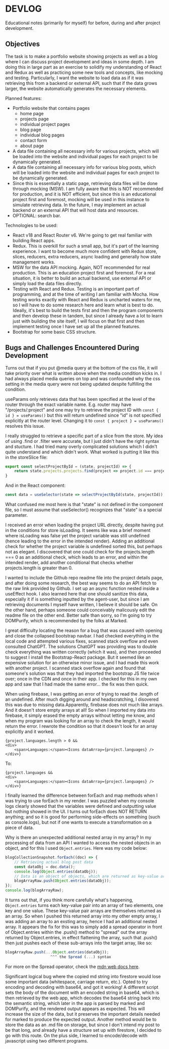 # DEVLOG

Educational notes (primarily for myself) for before, during and after project development.

## Objectives

The task is to make a portfolio website showing projects as well as a blog where I can discuss project development and ideas in some depth. I am doing this in large part as an exercise to solidify my understanding of React and Redux as well as practicing some new tools and concepts, like mocking and testing. Particularly, I want the website to load data as if it was retrieving this from a backend or external API, such that if the data grows larger, the website automatically generates the necessary elements. 

Planned features:
- Portfolio website that contains pages 
    - home page
    - projects page
    - individual project pages
    - blog page
    - individual blog pages
    - contact form
    - about page
- A data file containing all necessary info for various projects, which will be loaded into the website and individual pages for each project to be dynamically generated.
- A data file containing all necessary info for various blog posts, which will be loaded into the website and individual pages for each project to be dynamically generated.
- Since this is essentially a static page, retrieving data files will be done through mocking (MSW). I am fully aware that this is NOT recommended for production, and it is NOT efficient, but since this is an educational project first and foremost, mocking will be used in this instance to simulate retrieving data. In the future, I may implement an actual backend or an external API that will host data and resources. 
- OPTIONAL: search bar. 

Technologies to be used:
* React v18 and React Router v6. We're going to get real familiar with building React apps.
* Redux. This is overkill for such a small app, but it's part of the learning experience. I want to become much more confident with Redux store, slices, reducers, extra reducers, async loading and generally how state management works.
* MSW for the data API mocking. Again, NOT recommended for real production. This is an education project first and foremost. For a real situation, it is better to build an actual backend, use external API or simply load the data files directly. 
* Testing with React and Redux. Testing is an important part of programming, and at the time of writing I am familiar with Mocha. How testing works exactly with React and Redux is uncharted waters for me, so I will have to do some research here and learn what is best to do. Ideally, it's best to build the tests first and then the program components and then develop these in tandem, but since I already have a lot to learn just with building the site itself, I will focus on that first and then implement testing once I have set up all the planned features.
* Bootstrap for some basic CSS structure. 


## Bugs and Challenges Encountered During Development

Turns out that if you put @media query at the bottom of the css file, it will take priority over what is written above when the media condition kicks in. I had always placed media queries on top and was confounded why the css setting in the media query were not being updated despite fulfilling the condition. 

useParams only retrieves data that has been specified at the level of the router through the exact variable name. E.g. router may have "/projects/:project" and one may try to retrieve the project ID with ```const { id } = useParams()``` but this will return undefined since "id" is not specified explicitly at the router level. Changing it to ```const { project } = useParams()``` resolves this issue. 

I really struggled to retrieve a specific part of a slice from the store. My idea of using .find or .filter were accurate, but I just didn't have the right syntax and stucture. I had tried many overly complicated solutions which I didn't quite understand and which didn't work. What worked is putting it like this in the storeSlice file: 

```javascript
export const selectProjectById = (state, projectId) => {
    return state.projects.projects.find(project => project.id === projectId);
}
```

And in the React component:  

```javascript
const data = useSelector(state => selectProjectById(state, projectId));
```

What confused me most here is that "state" is not defined in the component file, so I must assume that useSelector() recognizes that "state" is a special parameter.

I received an error when loading the project URL directly, despite having put in the conditions for store isLoading. It seems like was a brief moment where isLoading was false yet the project variable was still undefined (hence leading to the error in the intended render). Adding an additional check for whether the project variable is undefined sorted this, but perhaps not as elegant. I discovered that one could check for the projects.length === 0 as an additional check, which leads to an error, and within the intended render, add another conditional that checks whether projects.length is greater than 0. 

I wanted to include the Github repo readme file into the project details page, and after doing some research, the best way seems to do an API fetch to the raw link provided by Github. I set up an async function nested inside a useEffect hook. I also learned here that one should sanitize this data, especially it if is something inputted by the agent-user, but since I am retrieving documents I myself have written, I believe it should be safe. On the other hand, perhaps someone could conceivably malicously edit the readme file on the other end. Better safe than sorry, so I'm going to try DOMPurify, which is recommended by the folks at Marked. 

I great difficulty locating the reason for a bug that was caused with opening and close the collapsed bootstrap navbar. I had checked everything in the local code and attempted various fixes, scanned stack overflow and even consulted ChatGPT. The solutions ChatGPT was providing was to double check everything was written correctly (which it was), and then proceeded to suggest I install the Bootstrap-React package. But it seemed like an expensive solution for an otherwise minor issue, and I had made this work with another project. I scanned stack overflow again and found that someone's solution was that they had imported the bootstrap JS file twice over; once in the CDN and once in their app. I checked for this in my own app and saw that I had made the same error... the fix was then quick. 

When using firebase, I was getting an error of trying to read the .length of an undefined. After much digging around and headscratching, I disovered this was due to missing data.Apparently, firebase does not much like arrays. And it doesn't store empty arrays at all! So when I imported my data into firebase, it simply erased the empty arrays without letting me know, and when my program was looking for an array to check the length, it would return the error. I rewrote the condition so that it doesn't look for an array explicitly and it worked.

```
{project.languages.length > 0 &&
<div>
    <span>Languages:</span><Icons dataArray={project.languages} />
</div>}
```
To:
```
{project.languages &&
<div>
    <span>Languages:</span><Icons dataArray={project.languages} />
</div>}
```

I finally learned the difference between forEach and map methods when I was trying to use forEach in my render. I was puzzled when my console logs clearly showed that the variables were defined and outputting value but nothing showed in the UI. I turns out forEach does NOT RETURN anything; and so it is good for performing side-effects on something (such as console.logs), but not if one wants to execute a transformation on a piece of data. 

Why is there an unexpected additional nested array in my array? In my processing of data from an API I wanted to access the nested objects in an object, and for this I used `Object.entries`. Here was my code below:
```javascript
blogCollectionSnapshot.forEach((doc) => {
    // Retrieving actual blog post data
    const dataObj = doc.data();
    console.log(Object.entries(dataObj));
    // Data is an object of objects, which are returned as key-value arrays
    blogArrayRaw.push(Object.entries(dataObj));
});
console.log(blogArrayRaw);
```
It turns out that, if you think more carefully what's happening, `Object.entries` turns each key-value pair into an array of two elements, one key and one value. These key-value pair arrays are themselves returned as an array. So when I pushed this returned array into my other empty array, I was adding an array to an exsting array, hence I had an additional nested array. It appears the fix for this was to simply add a spread operator in front of Object.entries within the .push() method to "spread" out the array returned by Object.entries, in effect flattening the array, such that .push() then just pushes each of these sub-arrays into the target array, like so:
```javascript
blogArrayRaw.push(...Object.entries(dataObj));
                    ^^^ the Spread (...) syntax
```
For more on the Spread operator, check the [mdn web docs here](https://developer.mozilla.org/en-US/docs/Web/JavaScript/Reference/Operators/Spread_syntax).

Significant logical bug where the copied md string into firestore would lose some important data (whitespace, carriage return, etc.). Opted to try encoding and decoding with base64, and got it working! A different script sets the body of the document with an encoded string in base64, which is then retrieved by the web app, which decodes the base64 string back into the semantic string, which later in the app is parsed by marked and DOMPurify, and the rendered output appears as expected. This will increase the size of the data, but it preserves the important details needed for marked to produce the expected output. Another method would be to store the data as an .md file on storage, but since I don't intend my post to be that long, and already have a structure set up with firestore, I decided to go with this route. On the plus side, I learned to encode/decode with javascript using two different programs. 
